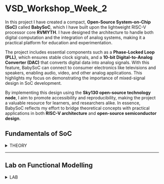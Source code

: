 # VSD_Workshop_Week_2

In this project I have created a compact, **Open-Source System-on-Chip (SoC)** called **BabySoC**, which I have built upon the lightweight RISC-V processor core **RVMYTH**. I have designed the architecture to handle both digital computation and the integration of analog systems, making it a practical platform for education and experimentation.

The project includes essential components such as a **Phase-Locked Loop (PLL)**, which ensures stable clock signals, and a **10-bit Digital-to-Analog Converter (DAC)** that converts digital data into analog signals. With this feature, BabySoC can connect to consumer electronics like televisions and speakers, enabling audio, video, and other analog applications. This highlights my focus on demonstrating the importance of mixed-signal design in SoC development.

By implementing this design using the **Sky130 open-source technology node**, I aim to promote accessibility and reproducibility, making the project a valuable resource for learners, and researchers alike. In essence, BabySoC reflects my effort to bridge theoretical concepts with practical applications in both **RISC-V architecture** and **open-source semiconductor design**.

## Fundamentals of SoC

<details>
  <summary> THEORY </summary>

  <details>
    
  <summary> 1. What is a System-on-Chip (SoC)  </summary> 

  
  A System-on-Chip (SoC) is an integrated circuit that consolidates all the essential components of a computing system into a single chip. Instead of having       separate ICs for processor, memory, and I/O, an SoC brings them together to form a compact, power-efficient, and high-performance solution.  
  SoCs are ubiquitous in modern electronics, powering devices ranging from smartphones, tablets, and wearables to automotive systems and high-performance          computing solutions.
  
  #### Key characteristics of an SoC include:
  
  - Integration: Combines CPU, memory, communication interfaces, and specialized accelerators.
  - Optimization: Designed for specific applications, balancing performance, area, and power.
  - Scalability: Applicable in both general-purpose and application-specific contexts.
  
  </details>

  <details>
    
  <summary> 2. Components of a Typical SoC </summary>
  
  
  A typical SoC consists of the following key blocks:
  
  - #### <ins> CPU (Processor Core) </ins>
  
  The brain of the SoC responsible for executing instructions.
  Often based on architectures like RISC-V, ARM, or x86.
  Can be single-core or multi-core, depending on performance needs.
  
  - #### <ins> Memory Subsystem </ins>
  
    - On-chip memory: SRAM, ROM, cache for high-speed access.
    - External memory interfaces: DDR, LPDDR, Flash for larger storage.
    - Critical for providing low-latency and high-bandwidth access to the CPU and peripherals.
  
  - #### <ins> Peripherals </ins>
  
    - Interfaces such as UART, SPI, I²C, GPIO, and timers.
    - Enable communication with sensors, displays, and other hardware modules.
    - Specialized accelerators (e.g., AI/ML units, DSPs, GPU) may also be part of the peripheral set.
    
  - #### <ins> Interconnect (Bus/Network-on-Chip) </ins>
    
    - Connects CPU, memory, and peripherals.
    - Can be bus-based (e.g., AMBA AXI/AHB) or network-on-chip (NoC) for complex designs.
    - Ensures efficient data transfer and arbitration across components.

  </details>

  <details>
    
  <summary> 3. Why BabySoC is a Simplified Model for Learning SoC Concepts </summary>
  
  Designing a production-grade SoC involves massive complexity. BabySoC is a deliberately simplified model created for educational purposes. It abstracts away     advanced details while preserving the essence of SoC architecture, making it easier for learners to grasp fundamental concepts.
  
  #### <ins>Advantages of BabySoC</ins>
  
  - Clarity in fundamentals: Focuses on core SoC blocks without overwhelming complexity.
  - Stepwise learning: Helps beginners understand the flow from CPU to memory and peripherals.
  - Hands-on approach: Enables early exposure to SoC design methodology, simulation, and functional testing.
  - Foundation for scalability: Once learners understand BabySoC, they can transition to real-world SoCs.

  </details>

  <details>
  <summary> 4. The Role of Functional Modelling Before RTL and Physical Design </summary>
  
  Before diving into RTL (Register Transfer Level) coding and physical implementation, functional modelling is a crucial step in SoC design.
  
  #### 1. <ins> Concept Validation </ins>
  
  - Functional models capture the intended behavior of the SoC at a high level.
  - They allow architects to validate algorithms, data flow, and interactions without worrying about implementation details.
  
  #### 2. <ins> Early Debugging </ins>
  
  - Identifies logical errors and design bottlenecks before expensive RTL synthesis and backend stages.
  - Saves time and effort by catching architectural issues early.
    
  #### 3. <ins> Performance Estimation </ins>
  
  - Helps estimate latency, throughput, and power implications.
  - Provides insights into trade-offs between hardware complexity and system efficiency.
    
  #### 4. <ins> Smooth Transition to RTL </ins>
  
  - Functional models act as golden references for RTL designers.
  - Ensures correctness and consistency when moving toward gate-level and physical design stages.
  
  </details>

  ## BabySoC Components

The **VSDBabySoC** is designed as a compact and educational System-on-Chip (SoC) that integrates three essential building blocks: the **RVMYTH RISC-V CPU**, a **Phase-Locked Loop (PLL)** for clock generation, and a **10-bit Digital-to-Analog Converter (DAC)** for analog interfacing. Together, these components demonstrate how digital computation, precise timing, and mixed-signal integration converge within a real-world SoC.


### 1. <ins> RVMYTH (RISC-V CPU)</ins>

The **RVMYTH processor** is the core computational unit of BabySoC. Based on the open-source **RISC-V instruction set architecture (ISA)**, RVMYTH is designed as a lightweight yet fully functional CPU, making it ideal for educational purposes.

* **Instruction Set**: Implements the base RV32I ISA, which includes essential instructions for arithmetic, logic, memory access, and control flow.
* **Register File**: Contains 32 general-purpose registers, including the **r17 register**, which plays a role in interfacing with the DAC in this design.
* **Pipeline**: Features a simple, single-cycle or multi-cycle pipeline (depending on the implementation), balancing simplicity with clarity for learners.
* **Flexibility**: As an open-source CPU, RVMYTH can be customized, extended, and synthesized on open-source tools, making it an excellent platform for experimenting with CPU architecture and SoC integration.

In BabySoC, the RVMYTH processor is responsible for executing instructions, generating digital data streams, and updating values for conversion by the DAC, effectively acting as the "brain" of the system.


### 2. <ins>Phase-Locked Loop (PLL)</ins>

The **PLL** is a critical subsystem that ensures the BabySoC operates with a stable and synchronized clock signal. In VSDBabySoC, an **8× PLL multiplier** is used to scale a reference clock input to the desired operating frequency for the CPU and peripherals.

* **Components**:

  * *Phase Detector*: Compares the input reference clock with the feedback clock.
  * *Loop Filter*: Smooths the phase error signal to control frequency adjustments.
  * *Voltage-Controlled Oscillator (VCO)*: Generates the output clock frequency, adjusted based on the loop filter’s signal.
  * *Frequency Divider (optional)*: Used in the feedback path for frequency scaling.

* **Functionality**:

  * Locks the output frequency to the input reference, maintaining a stable phase relationship.
  * Provides a synchronized clock across CPU and DAC, ensuring timing integrity.
  * Minimizes clock jitter, delays, and mismatches that could otherwise compromise system performance.

* **Why It’s Needed On-Chip**:

  * Off-chip clocks often suffer from distribution delays, jitter, or frequency mismatches.
  * Different SoC blocks may need different clock frequencies, which can be generated internally by the PLL.
  * Crystal oscillator deviations (tolerance, stability, aging) can affect precision; a PLL mitigates these issues by stabilizing the clock.

In short, the PLL is the "heartbeat" of BabySoC, providing precise and reliable timing for digital and mixed-signal operations.


### 3. <ins>Digital-to-Analog Converter (DAC)</ins>

The **10-bit DAC** in BabySoC bridges the gap between the digital domain of the RVMYTH processor and the analog world of real devices.

* **Structure**:

  * Accepts a 10-bit binary input (ranging from 0 to 1023).
  * Produces an analog voltage output proportional to the input digital value.
* **Types of DAC Architectures**:

  * *Weighted Resistor DAC*: Uses resistors of varying weights to produce analog outputs.
  * *R-2R Ladder DAC*: A scalable, resistor-based design, simpler to implement with consistent accuracy.
* **Function in BabySoC**:

  * Receives processed values from RVMYTH’s registers.
  * Converts these values into analog signals saved in an output file (`OUT`) or driven to external devices.
  * Enables interfacing with consumer electronics like TVs, speakers, or mobile phones, demonstrating how digital data streams can generate real-world multimedia outputs.

The DAC, therefore, acts as the "voice" of BabySoC, translating raw binary values into meaningful analog waveforms that can be interpreted by external systems.

---

### Summary

* **RVMYTH (CPU):** The computational engine, executing instructions and preparing data.
* **PLL:** The clock manager, ensuring synchronized, stable operation.
* **DAC:** The interface to the analog world, converting digital outputs into real signals.

Together, these components embody the essence of a modern SoC—**digital processing tightly coupled with precise timing and analog connectivity**—all implemented on the **Sky130 open-source technology node** to promote accessibility and hands-on learning.
   
</details>

---

## Lab on Functional Modelling

<details>

  <summary> LAB </summary>
    
  ```txt
  VSDBabySoC/
  ├── src/
  │   ├── include/
  │   │   ├── sandpiper.vh
  │   │   └── other header files...
  │   ├── gls_model/
  │   │   ├── primitives.v
  │   │   └── sky130_fd_sc_hd.v
  │   ├── module/
  │   │   ├── vsdbabysoc.v      # Top-level module integrating all components
  │   │   ├── rvmyth.v          # RISC-V core module
  │   │   ├── avsdpll.v         # PLL module 
  │   │   ├── avsddac.v         # DAC module
  │   │   └── testbench.v       # Testbench for simulation
  │   ├── script/
  │   │   └── yosys.ys          # For Synthesis
  └── output/
  │   ├── synth
  │   ├── pre_synth_sim
  │   └── post_synth_sim
  ```
  
  ```
  $ sandpiper-saas -i ./src/module/*.tlv -o rvmyth.v --bestsv --noline -p verilog --outdir ./src/module
  ```
  
  ```
  $ iverilog -o output/pre_synth_sim/pre_synth_sim.out -DPRE_SYNTH_SIM \
    -I src/include -I src/module \
    src/module/testbench.v src/module/vsdbabysoc.v
  $ cd output/pre_synth_sim
  $ ./pre_synth_sim.out
  $ gtkwave per_synth_sim.vcd
  ```
  
  ```
  $ yosys .src/script/yosys.ys
  ```
  
  ```
  $ iverilog -DFUNCTIONAL -DUNIT_DELAY=#1 -o output/post_synth_sim/post_synth_sim.out -DPOST_SYNTH_SIM \
    -I src/include -I src/module -I output/synth -I src/gls_module \
    src/module/testbench.v
  $ cd output/post_synth_sim
  $ ./post_synth_sim.out
  $ gtkwave post_synth_sim.vcd
  ```
</details>
